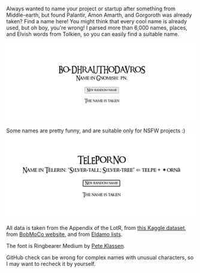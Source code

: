 Always wanted to name your project or startup after something from Middle-earth, but found Palantir, Amon Amarth, and Gorgoroth was already taken? Find a name here! You might think that every cool name is already used, but oh boy, you're wrong! I parsed more than 6,000 names, places, and Elvish words from Tolkien, so you can easily find a suitable name.

![screenshot](screenshot.jpg)

Some names are pretty funny, and are suitable only for NSFW projects :)
![screenshot](funny_name.jpg)

All data is taken from the Appendix of the LotR, from [this Kaggle dataset](https://www.kaggle.com/datasets/paultimothymooney/lord-of-the-rings-data/data), from [BobMoCo website](https://www.glossary.bobmoco.me.uk/index.htm), and from [Eldamo lists](https://eldamo.org/content/languages/index.html).

The font is Ringbearer Medium by [Pete Klassen](https://www.fontspace.com/ringbearer-font-f2246).

GitHub check can be wrong for complex names with unusual characters, so I may want to recheck it by yourself.
 